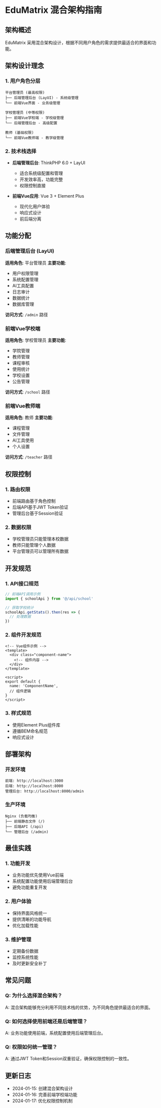 # EduMatrix 混合架构指南

## 架构概述

EduMatrix 采用混合架构设计，根据不同用户角色的需求提供最适合的界面和功能。

## 架构设计理念

### 1. **用户角色分层**
```
平台管理员 (最高权限)
├── 后端管理后台 (LayUI) - 系统级管理
└── 前端Vue界面 - 业务级管理

学校管理员 (中等权限)
├── 前端Vue学校端 - 学校级管理
└── 后端管理后台 - 高级配置

教师 (基础权限)
└── 前端Vue教师端 - 教学级管理
```

### 2. **技术栈选择**
- **后端管理后台**: ThinkPHP 6.0 + LayUI
  - 适合系统级配置和管理
  - 开发效率高，功能完整
  - 权限控制直接

- **前端Vue应用**: Vue 3 + Element Plus
  - 现代化用户体验
  - 响应式设计
  - 前后端分离

## 功能分配

### 后端管理后台 (LayUI)
**适用角色**: 平台管理员
**主要功能**:
- 用户权限管理
- 系统配置管理
- AI工具配置
- 日志审计
- 数据统计
- 数据库管理

**访问方式**: `/admin` 路径

### 前端Vue学校端
**适用角色**: 学校管理员
**主要功能**:
- 学院管理
- 教师管理
- 课程审核
- 使用统计
- 学校设置
- 公告管理

**访问方式**: `/school` 路径

### 前端Vue教师端
**适用角色**: 教师
**主要功能**:
- 课程管理
- 文件管理
- AI工具使用
- 个人设置

**访问方式**: `/teacher` 路径

## 权限控制

### 1. **路由权限**
- 前端路由基于角色控制
- 后端API基于JWT Token验证
- 管理后台基于Session验证

### 2. **数据权限**
- 学校管理员只能管理本校数据
- 教师只能管理个人数据
- 平台管理员可以管理所有数据

## 开发规范

### 1. **API接口规范**
```javascript
// 前端API调用示例
import { schoolApi } from '@/api/school'

// 获取学校统计
schoolApi.getStats().then(res => {
  // 处理数据
})
```

### 2. **组件开发规范**
```vue
<!-- Vue组件示例 -->
<template>
  <div class="component-name">
    <!-- 组件内容 -->
  </div>
</template>

<script>
export default {
  name: 'ComponentName',
  // 组件逻辑
}
</script>
```

### 3. **样式规范**
- 使用Element Plus组件库
- 遵循BEM命名规范
- 响应式设计

## 部署架构

### 开发环境
```
前端: http://localhost:3000
后端: http://localhost:8000
管理后台: http://localhost:8000/admin
```

### 生产环境
```
Nginx (负载均衡)
├── 前端静态文件 (/)
├── 后端API (/api)
└── 管理后台 (/admin)
```

## 最佳实践

### 1. **功能开发**
- 业务功能优先使用Vue前端
- 系统配置功能使用后端管理后台
- 避免功能重复开发

### 2. **用户体验**
- 保持界面风格统一
- 提供清晰的功能导航
- 优化加载性能

### 3. **维护管理**
- 定期备份数据
- 监控系统性能
- 及时更新安全补丁

## 常见问题

### Q: 为什么选择混合架构？
A: 混合架构能够充分利用不同技术栈的优势，为不同角色提供最适合的界面。

### Q: 如何选择使用前端还是后端管理？
A: 业务功能使用前端，系统配置使用后端管理后台。

### Q: 权限如何统一管理？
A: 通过JWT Token和Session双重验证，确保权限控制的一致性。

## 更新日志

- 2024-01-15: 创建混合架构设计
- 2024-01-16: 完善前端学校端功能
- 2024-01-17: 优化权限控制机制 